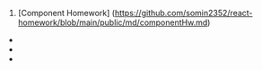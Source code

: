 1. [Component Homework] 
   (https://github.com/somin2352/react-homework/blob/main/public/md/componentHw.md)

- [Switch Component]: (https://github.com/somin2352/react-homework/blob/main/public/components/switch.ts)
- [Chip Component]: (https://github.com/somin2352/react-homework/blob/main/public/components/chip.ts)
- [app component]: (https://github.com/somin2352/react-homework/blob/main/public/components/app.ts)
